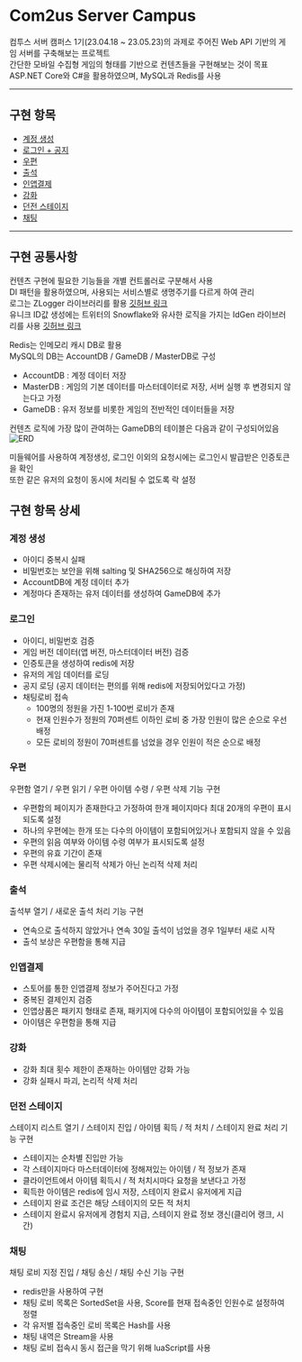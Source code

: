 # Com2us Server Campus

컴투스 서버 캠퍼스 1기(23.04.18 ~ 23.05.23)의 과제로 주어진 Web API 기반의 게임 서버를 구축해보는 프로젝트    
간단한 모바일 수집형 게임의 형태를 기반으로 컨텐츠들을 구현해보는 것이 목표    
ASP.NET Core와 C#을 활용하였으며, MySQL과 Redis를 사용    

***

## 구현 항목
* [계정 생성](#계정-생성)
* [로그인 + 공지](#로그인)
* [우편](#우편)
* [출석](#출석)
* [인앱결제](#인앱결제)
* [강화](#강화)
* [던전 스테이지](#던전-스테이지)
* [채팅](#채팅)

***
## 구현 공통사항

컨텐츠 구현에 필요한 기능들을 개별 컨트롤러로 구분해서 사용    
DI 패턴을 활용하였으며, 사용되는 서비스별로 생명주기를 다르게 하여 관리    
로그는 ZLogger 라이브러리를 활용 [깃허브 링크](https://github.com/Cysharp/ZLogger)    
유니크 ID값 생성에는 트위터의 Snowflake와 유사한 로직을 가지는 IdGen 라이브러리를 사용 [깃허브 링크](https://github.com/RobThree/IdGen)    

Redis는 인메모리 캐시 DB로 활용    
MySQL의 DB는 AccountDB / GameDB / MasterDB로 구성
* AccountDB : 계정 데이터 저장
* MasterDB : 게임의 기본 데이터를 마스터데이터로 저장, 서버 실행 후 변경되지 않는다고 가정
* GameDB : 유저 정보를 비롯한 게임의 전반적인 데이터들을 저장

컨텐츠 로직에 가장 많이 관여하는 GameDB의 테이블은 다음과 같이 구성되어있음
![ERD](https://github.com/sueshinkr/Com2us-Server-Campus/assets/100945798/bc84ceaa-6763-4493-84c1-a81161fbfac3)


미들웨어를 사용하여 계정생성, 로그인 이외의 요청시에는 로그인시 발급받은 인증토큰을 확인    
또한 같은 유저의 요청이 동시에 처리될 수 없도록 락 설정

## 구현 항목 상세

### 계정 생성
* 아이디 중복시 실패
* 비밀번호는 보안을 위해 salting 및 SHA256으로 해싱하여 저장
* AccountDB에 계정 데이터 추가
* 계정마다 존재하는 유저 데이터를 생성하여 GameDB에 추가

### 로그인 
* 아이디, 비밀번호 검증
* 게임 버전 데이터(앱 버전, 마스터데이터 버전) 검증
* 인증토큰을 생성하여 redis에 저장
* 유저의 게임 데이터를 로딩
* 공지 로딩 (공지 데이터는 편의를 위해 redis에 저장되어있다고 가정)
* 채팅로비 접속
	* 100명의 정원을 가진 1-100번 로비가 존재
	* 현재 인원수가 정원의 70퍼센트 이하인 로비 중 가장 인원이 많은 순으로 우선 배정
	* 모든 로비의 정원이 70퍼센트를 넘었을 경우 인원이 적은 순으로 배정

### 우편
우편함 열기 / 우편 읽기 / 우편 아이템 수령 / 우편 삭제 기능 구현
* 우편함의 페이지가 존재한다고 가정하여 한개 페이지마다 최대 20개의 우편이 표시되도록 설정
* 하나의 우편에는 한개 또는 다수의 아이템이 포함되어있거나 포함되지 않을 수 있음
* 우편의 읽음 여부와 아이템 수령 여부가 표시되도록 설정
* 우편의 유효 기간이 존재
* 우편 삭제시에는 물리적 삭제가 아닌 논리적 삭제 처리

### 출석
출석부 열기 / 새로운 출석 처리 기능 구현
* 연속으로 출석하지 않았거나 연속 30일 출석이 넘었을 경우 1일부터 새로 시작
* 출석 보상은 우편함을 통해 지급

### 인앱결제
* 스토어를 통한 인앱결제 정보가 주어진다고 가정
* 중복된 결제인지 검증
* 인앱상품은 패키지 형태로 존재, 패키지에 다수의 아이템이 포함되어있을 수 있음
* 아이템은 우편함을 통해 지급

### 강화
* 강화 최대 횟수 제한이 존재하는 아이템만 강화 가능
* 강화 실패시 파괴, 논리적 삭제 처리

### 던전 스테이지
스테이지 리스트 열기 / 스테이지 진입 / 아이템 획득 / 적 처치 / 스테이지 완료 처리 기능 구현
* 스테이지는 순차별 진입만 가능
* 각 스테이지마다 마스터데이터에 정해져있는 아이템 / 적 정보가 존재
* 클라이언트에서 아이템 획득시 / 적 처치시마다 요청을 보낸다고 가정
* 획득한 아이템은 redis에 임시 저장, 스테이지 완료시 유저에게 지급
* 스테이지 완료 조건은 해당 스테이지의 모든 적 처치
* 스테이지 완료시 유저에게 경험치 지급, 스테이지 완료 정보 갱신(클리어 랭크, 시간)

### 채팅
채팅 로비 지정 진입 / 채팅 송신 / 채팅 수신 기능 구현
* redis만을 사용하여 구현
* 채팅 로비 목록은 SortedSet을 사용, Score를 현재 접속중인 인원수로 설정하여 정렬
* 각 유저별 접속중인 로비 목록은 Hash를 사용
* 채팅 내역은 Stream을 사용
* 채팅 로비 접속시 동시 접근을 막기 위해 luaScript를 사용